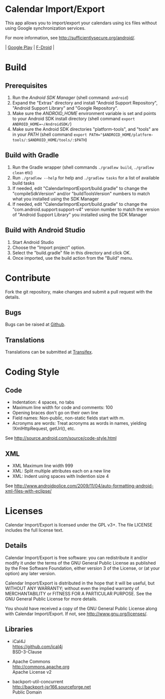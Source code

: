 # Calendar Import/Export

This app allows you to import/export your calendars using ics files without using Google synchronization services.

For more information, see http://sufficientlysecure.org/android/.

| [Google Play](https://play.google.com/store/apps/details?id=org.sufficientlysecure.ical) | [F-Droid](https://f-droid.org/app/org.sufficientlysecure.ical) |

# Build

## Prerequisites

1. Run the _Android SDK Manager_ (shell command: ``android``)
2. Expand the "Extras" directory and install "Android Support Repository",
   "Android Support Library" and "Google Repository".
3. Make sure the *ANDROID_HOME* environment variable is set and points to your Android SDK
   install directory (shell command ``export ANDROID_HOME=~/AndroidSDK/``)
4. Make sure the Android SDK directories "platform-tools", and "tools" are in your
   *PATH* (shell command ``export PATH="$ANDROID_HOME/platform-tools/:$ANDROID_HOME/tools/:$PATH``)

## Build with Gradle

1. Run the Gradle wrapper (shell commands ``./gradlew build``, ``./gradlew clean`` etc)
2. Run ``./gradlew --help`` for help and ``./gradlew tasks`` for a list of available build tasks
3. If needed, edit "CalendarImportExport/build.gradle" to change the "compileSdkVersion"
   and/or "buildToolsVersion" numbers to match what you installed using the SDK Manager
4. If needed, edit "CalendarImportExport/build.gradle" to change the "com.android.support:support-v4"
   version number to match the version of "Android Support Library" you installed
   using the SDK Manager

## Build with Android Studio

1. Start Android Studio
2. Choose the "Import project" option.
3. Select the "build.gradle" file in this directory and click OK.
4. Once imported, use the build action from the "Build" menu.

# Contribute

Fork the git repository, make changes and submit a pull request with the details.

## Bugs

Bugs can be raised at [Github](https://github.com/SufficientlySecure/calendar-import-export/issues).

## Translations

Translations can be submitted at [Transifex](https://www.transifex.com/sufficientlysecure/calendar-import-export/).

# Coding Style

## Code
* Indentation: 4 spaces, no tabs
* Maximum line width for code and comments: 100
* Opening braces don't go on their own line
* Field names: Non-public, non-static fields start with m.
* Acronyms are words: Treat acronyms as words in names, yielding !XmlHttpRequest, getUrl(), etc.

See http://source.android.com/source/code-style.html

## XML
* XML Maximum line width 999
* XML: Split multiple attributes each on a new line
* XML: Indent using spaces with Indention size 4

See http://www.androidpolice.com/2009/11/04/auto-formatting-android-xml-files-with-eclipse/

# Licenses
Calendar Import/Export is licensed under the GPL v3+.
The file LICENSE includes the full license text.

## Details
Calendar Import/Export is free software: you can redistribute it and/or modify
it under the terms of the GNU General Public License as published by
the Free Software Foundation, either version 3 of the License, or
(at your option) any later version.

Calendar Import/Export is distributed in the hope that it will be useful,
but WITHOUT ANY WARRANTY; without even the implied warranty of
MERCHANTABILITY or FITNESS FOR A PARTICULAR PURPOSE.  See the
GNU General Public License for more details.

You should have received a copy of the GNU General Public License
along with Calendar Import/Export.  If not, see <http://www.gnu.org/licenses/>.

## Libraries

* iCal4J  
  https://github.com/ical4j  
  BSD-3-Clause

* Apache Commons  
  http://commons.apache.org  
  Apache License v2

* backport-util-concurrent  
  http://backport-jsr166.sourceforge.net  
  Public Domain

